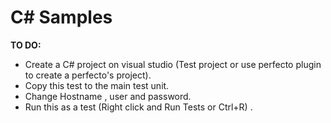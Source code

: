 # C# Samples

**TO DO:**
- Create a C# project on visual studio (Test project or use perfecto plugin to create a perfecto's project).
- Copy this test to the main test unit.
- Change Hostname , user and password.
- Run this as a test (Right click and Run Tests or Ctrl+R) .
